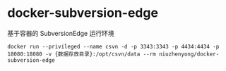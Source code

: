 # docker-subversion-edge
基于容器的 SubversionEdge 运行环境

    docker run --privileged --name csvn -d -p 3343:3343 -p 4434:4434 -p 18080:18080 -v {数据存放目录}:/opt/csvn/data --rm niuzhenyong/docker-subversion-edge
